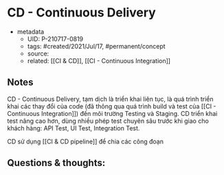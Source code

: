 # CD - Continuous Delivery

- metadata
	- UID: P-210717-0819
	- tags: #created/2021/Jul/17, #permanent/concept 
	- source: 
	- related: [[CI & CD]], [[CI - Continuous Integration]]

## Notes
CD - Continuous Delivery, tạm dịch là triển khai liên tục, là quá trình triển khai các thay đổi của code (đã thông qua quá trình build và test của [[CI - Continuous Integration]]) đến môi trường Testing và Staging. CD triển khai test nâng cao hơn, dùng nhiều phép test chuyên sâu trước khi giao cho khách hàng: API Test, UI Test, Integration Test.

CD sử dụng [[CI & CD pipeline]] để chia các công đoạn 

## Questions & thoughts:
